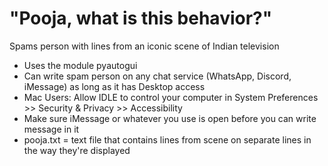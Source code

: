 # "Pooja, what is this behavior?"
Spams person with lines from an iconic scene of Indian television

- Uses the module pyautogui 
- Can write spam person on any chat service (WhatsApp, Discord, iMessage) as long as it has Desktop access
- Mac Users: Allow IDLE to control your computer in System Preferences >> Security & Privacy >> Accessibility 
- Make sure iMessage or whatever you use is open before you can write message in it 
- pooja.txt = text file that contains lines from scene on separate lines in the way they're displayed 
